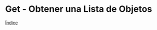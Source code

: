 # Get - Obtener una Lista de Objetos

[Índice](https://github.com/mishicoder/KaboomDoc-ES-/blob/main/doc/0.%20Indice.md)
